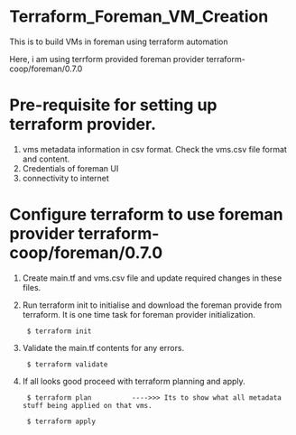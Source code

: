 # Terraform_Foreman_VM_Creation
This is to build VMs in foreman using terraform automation

Here, i am using terrform provided foreman provider terraform-coop/foreman/0.7.0

# Pre-requisite for setting up terraform provider.
1. vms metadata information in csv format. Check the vms.csv file format and content.
2. Credentials of foreman UI
3. connectivity to internet

# Configure terraform to use foreman provider terraform-coop/foreman/0.7.0

1. Create main.tf and vms.csv file and update required changes in these files.

2. Run terraform init to initialise and download the foreman provide from terraform. It is one time task for foreman provider initialization.

        $ terraform init

3. Validate the main.tf contents for any errors.

        $ terraform validate

4. If all looks good proceed with terraform planning and apply.

        $ terraform plan          ---->>> Its to show what all metadata stuff being applied on that vms.
   
        $ terraform apply
